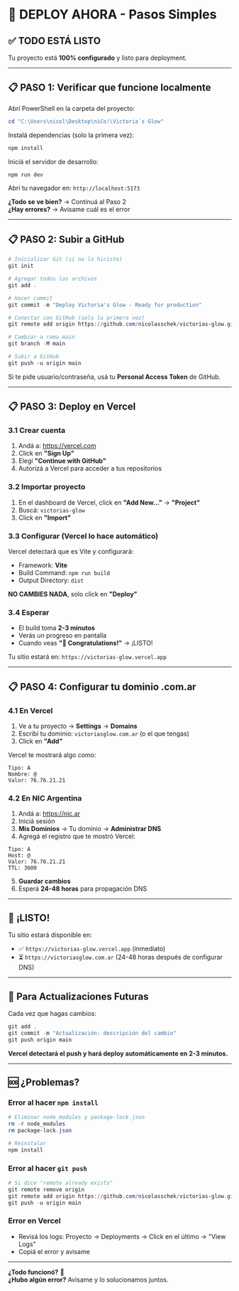 # 🚀 DEPLOY AHORA - Pasos Simples

## ✅ TODO ESTÁ LISTO

Tu proyecto está **100% configurado** y listo para deployment.

---

## 📋 PASO 1: Verificar que funcione localmente

Abrí PowerShell en la carpeta del proyecto:

```powershell
cd "C:\Users\nicol\Desktop\niCo!\Victoria´s Glow"
```

Instalá dependencias (solo la primera vez):

```powershell
npm install
```

Iniciá el servidor de desarrollo:

```powershell
npm run dev
```

Abrí tu navegador en: `http://localhost:5173`

**¿Todo se ve bien?** → Continuá al Paso 2  
**¿Hay errores?** → Avisame cuál es el error

---

## 📋 PASO 2: Subir a GitHub

```powershell
# Inicializar Git (si no lo hiciste)
git init

# Agregar todos los archivos
git add .

# Hacer commit
git commit -m "Deploy Victoria's Glow - Ready for production"

# Conectar con GitHub (solo la primera vez)
git remote add origin https://github.com/nicolasschek/victorias-glow.git

# Cambiar a rama main
git branch -M main

# Subir a GitHub
git push -u origin main
```

Si te pide usuario/contraseña, usá tu **Personal Access Token** de GitHub.

---

## 📋 PASO 3: Deploy en Vercel

### 3.1 Crear cuenta
1. Andá a: https://vercel.com
2. Click en **"Sign Up"**
3. Elegí **"Continue with GitHub"**
4. Autorizá a Vercel para acceder a tus repositorios

### 3.2 Importar proyecto
1. En el dashboard de Vercel, click en **"Add New..."** → **"Project"**
2. Buscá: `victorias-glow`
3. Click en **"Import"**

### 3.3 Configurar (Vercel lo hace automático)
Vercel detectará que es Vite y configurará:
- Framework: **Vite**
- Build Command: `npm run build`
- Output Directory: `dist`

**NO CAMBIES NADA**, solo click en **"Deploy"**

### 3.4 Esperar
- El build toma **2-3 minutos**
- Verás un progreso en pantalla
- Cuando veas **"🎉 Congratulations!"** → ¡LISTO!

Tu sitio estará en: `https://victorias-glow.vercel.app`

---

## 📋 PASO 4: Configurar tu dominio .com.ar

### 4.1 En Vercel
1. Ve a tu proyecto → **Settings** → **Domains**
2. Escribí tu dominio: `victoriasglow.com.ar` (o el que tengas)
3. Click en **"Add"**

Vercel te mostrará algo como:

```
Tipo: A
Nombre: @
Valor: 76.76.21.21
```

### 4.2 En NIC Argentina
1. Andá a: https://nic.ar
2. Iniciá sesión
3. **Mis Dominios** → Tu dominio → **Administrar DNS**
4. Agregá el registro que te mostró Vercel:

```
Tipo: A
Host: @
Valor: 76.76.21.21
TTL: 3600
```

5. **Guardar cambios**
6. Esperá **24-48 horas** para propagación DNS

---

## 🎉 ¡LISTO!

Tu sitio estará disponible en:
- ✅ `https://victorias-glow.vercel.app` (inmediato)
- ⏳ `https://victoriasglow.com.ar` (24-48 horas después de configurar DNS)

---

## 🔄 Para Actualizaciones Futuras

Cada vez que hagas cambios:

```powershell
git add .
git commit -m "Actualización: descripción del cambio"
git push origin main
```

**Vercel detectará el push y hará deploy automáticamente en 2-3 minutos.**

---

## 🆘 ¿Problemas?

### Error al hacer `npm install`
```powershell
# Eliminar node_modules y package-lock.json
rm -r node_modules
rm package-lock.json

# Reinstalar
npm install
```

### Error al hacer `git push`
```powershell
# Si dice "remote already exists"
git remote remove origin
git remote add origin https://github.com/nicolasschek/victorias-glow.git
git push -u origin main
```

### Error en Vercel
- Revisá los logs: Proyecto → Deployments → Click en el último → "View Logs"
- Copiá el error y avisame

---

**¿Todo funcionó?** 🎊  
**¿Hubo algún error?** Avisame y lo solucionamos juntos.
